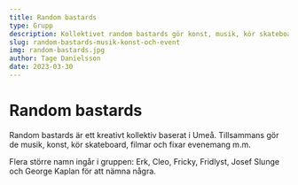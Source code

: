 ```yaml
---
title: Random bastards
type: Grupp
description: Kollektivet random bastards gör konst, musik, kör skateboard, filmar och fixar evenemang.
slug: random-bastards-musik-konst-och-event
img: random-bastards.jpg
author: Tage Danielsson
date: 2023-03-30
---
```


# Random bastards

Random bastards är ett kreativt kollektiv baserat i Umeå. Tillsammans gör de musik, konst, kör skateboard, filmar och fixar evenemang m.m.

Flera större namn ingår i gruppen: Erk, Cleo, Fricky, Fridlyst, Josef Slunge och George Kaplan för att nämna några.
